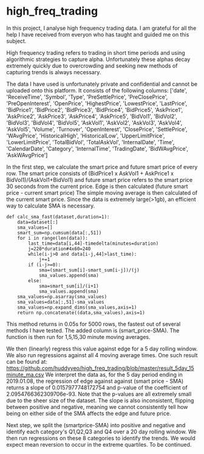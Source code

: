 # high_freq_trading

In this project, I analyse high frequency trading data. I am grateful for all the help I have received from everyon who has taught and guided me on this subject.

High frequency trading refers to trading in short time periods and using algorithmic strategies to capture alpha. Unfortunately these alphas decay extremely quickly due to overcrowding and seeking new methods of capturing trends is always necessary. 

The data I have used is unfortunately private and confidential and cannot be uploaded onto this platform.
It consists of the following columns:
['date', 'ReceiveTime', 'Symbol', 'Type', 'PreSettlePrice',
       'PreClosePrice', 'PreOpenInterest', 'OpenPrice', 'HighestPrice',
       'LowestPrice', 'LastPrice', 'BidPrice1', 'BidPrice2', 'BidPrice3',
       'BidPrice4', 'BidPrice5', 'AskPrice1', 'AskPrice2', 'AskPrice3',
       'AskPrice4', 'AskPrice5', 'BidVol1', 'BidVol2', 'BidVol3', 'BidVol4',
       'BidVol5', 'AskVol1', 'AskVol2', 'AskVol3', 'AskVol4', 'AskVol5',
       'Volume', 'Turnover', 'OpenInterest', 'ClosePrice', 'SettlePrice',
       'WAvgPrice', 'HistoricalHigh', 'HistoricalLow', 'UpperLimitPrice',
       'LowerLimitPrice', 'TotalBidVol', 'TotalAskVol', 'InternalDate', 'Time',
       'CalendarDate', 'Category', 'InternalTime', 'TradingDate',
       'BidWAvgPrice', 'AskWAvgPrice']

In the first step, we calculate the smart price and future smart price of every row. The smart price consists of (BidPrice1 x AskVol1 + AskPrice1 x BidVol1)/(AskVol1+BidVol1) and future smart price refers to the smart price 30 seconds from the current price. Edge is then calculated (future smart price - current smart price)
The simple moving average is then calculated of the current smart price. Since the data is extremely large(>1gb), an efficient way to calculate SMA is necessary. 

```
def calc_sma_fast(dataset,duration=1):
    data=dataset[:]
    sma_values=[] 
    smart_sum=np.cumsum(data[:,51])
    for i in range(len(data)):
        last_time=data[i,44]-timedelta(minutes=duration)
        j=220*duration#4x60=240
        while(i-j>0 and data[i-j,44]>last_time):
            j+=1
        if (i-j>=0):
            sma=(smart_sum[i]-smart_sum[i-j])/(j)
            sma_values.append(sma)
        else:
            sma=smart_sum[i]/(i+1)
            sma_values.append(sma)
    sma_values=np.asarray(sma_values)
    sma_values=data[:,51]-sma_values
    sma_values=np.expand_dims(sma_values,axis=1)
    return np.concatenate((data,sma_values),axis=1)     
```
This method returns in 0.05s for 5000 rows, the fastest out of several methods I have tested.
The added column is (smart_price-SMA). The function is then run for 1,5,15,30 minute moving averages.

We then (linearly) regress this value against edge for a 5 day rolling window. We also run regressions against all 4 moving average times. One such result can be found at:
https://github.com/huddyyeo/high_freq_trading/blob/master/result_5day_15minute_ma.csv
We interpret the data as, for the 5 day period ending in 2019.01.08, the regression of edge against against (smart price - SMA) returns a slope of 0.0157977748172754 and p-value of the coefficient of 2.0954766362309706e-93.
Note that the p-values are all extremely small due to the sheer size of the dataset. The slope is also inconsistent, flipping between positive and negative, meaning we cannot consistently tell how being on either side of the SMA affects the edge and future price.

Next step, we split the (smartprice-SMA) into positive and negative and identify each category's Q1,Q2,Q3 and Q4 over a 20 day rolling window. We then run regressions on these 8 categories to identify the trends. We would expect mean reversion to occur in the extreme quartiles. To be continued.





